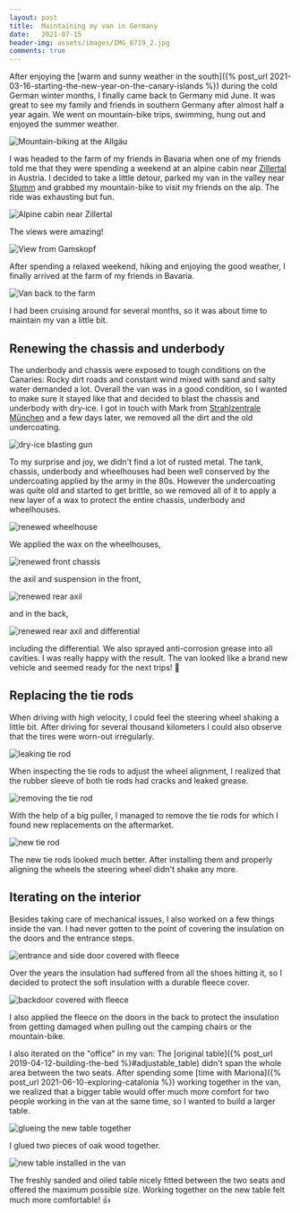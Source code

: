 ```yaml
---
layout: post
title:  Maintaining my van in Germany
date:   2021-07-15
header-img: assets/images/IMG_0719_2.jpg
comments: true
---
```


After enjoying the [warm and sunny weather in the south]({% post_url 2021-03-16-starting-the-new-year-on-the-canary-islands %}) during the cold German winter months, I finally came back to Germany mid June. It was great to see my family and friends in southern Germany after almost half a year again. We went on mountain-bike trips, swimming, hung out and enjoyed the summer weather.

![Mountain-biking at the Allgäu](/assets/images/IMG_2293.jpg)

I was headed to the farm of my friends in Bavaria when one of my friends told me that they were spending a weekend at an alpine cabin near [Zillertal](https://www.google.com/maps/place/6274+Zillertal,+Austria) in Austria. I decided to take a little detour, parked my van in the valley near [Stumm](https://www.google.com/maps/place/Stumm,+Austria/) and grabbed my mountain-bike to visit my friends on the alp. The ride was exhausting but fun. 

![Alpine cabin near Zillertal](/assets/images/IMG_2332.jpg)

The views were amazing!

![View from Gamskopf](/assets/images/IMG_2361.jpg)

After spending a relaxed weekend, hiking and enjoying the good weather, I finally arrived at the farm of my friends in Bavaria. 

![Van back to the farm](/assets/images/IMG_2367.jpg)

I had been cruising around for several months, so it was about time to maintain my van a little bit.

## Renewing the chassis and underbody

The underbody and chassis were exposed to tough conditions on the Canaries: Rocky dirt roads and constant wind mixed with sand and salty water demanded a lot. Overall the van was in a good condition, so I wanted to make sure it stayed like that and decided to blast the chassis and underbody with dry-ice. I got in touch with Mark from [Strahlzentrale München](https://www.strahlzentrale.de/) and a few days later, we removed all the dirt and the old undercoating.

![dry-ice blasting gun](/assets/images/IMG_2399.jpg)

To my surprise and joy, we didn't find a lot of rusted metal. The tank, chassis, underbody and wheelhouses had been well conserved by the undercoating applied by the army in the 80s. However the undercoating was quite old and started to get brittle, so we removed all of it to apply a new layer of a wax to protect the entire chassis, underbody and wheelhouses.

![renewed wheelhouse](/assets/images/IMG_0698.jpg)

We applied the wax on the wheelhouses,

![renewed front chassis](/assets/images/IMG_0709.jpg)

the axil and suspension in the front,

![renewed rear axil](/assets/images/IMG_0716.jpg)

and in the back,

![renewed rear axil and differential](/assets/images/IMG_0719_2.jpg)

including the differential. We also sprayed anti-corrosion grease into all cavities. I was really happy with the result. The van looked like a brand new vehicle and seemed ready for the next trips! :tada:

## Replacing the tie rods

When driving with high velocity, I could feel the steering wheel shaking a little bit. After driving for several thousand kilometers I could also observe that the tires were worn-out irregularly.

![leaking tie rod](/assets/images/IMG_2641.jpg)

When inspecting the tie rods to adjust the wheel alignment, I realized that the rubber sleeve of both tie rods had cracks and leaked grease.  

![removing the tie rod](/assets/images/IMG_2727.jpg)

With the help of a big puller, I managed to remove the tie rods for which I found new replacements on the aftermarket.

![new tie rod](/assets/images/IMG_2738.jpg)

The new tie rods looked much better. After installing them and properly aligning the wheels the steering wheel didn't shake any more.

## Iterating on the interior

Besides taking care of mechanical issues, I also worked on a few things inside the van. I had never gotten to the point of covering the insulation on the doors and the entrance steps.

![entrance and side door covered with fleece](/assets/images/IMG_2436.jpg)

Over the years the insulation had suffered from all the shoes hitting it, so I decided to protect the soft insulation with a durable fleece cover.

![backdoor covered with fleece](/assets/images/IMG_2445.jpg)

I also applied the fleece on the doors in the back to protect the insulation from getting damaged when pulling out the camping chairs or the mountain-bike.

I also iterated on the "office" in my van: The [original table]({% post_url 2019-04-12-building-the-bed %}#adjustable_table) didn't span the whole area between the two seats. After spending some [time with Mariona]({% post_url 2021-06-10-exploring-catalonia %}) working together in the van, we realized that a bigger table would offer much more comfort for two people working in the van at the same time, so I wanted to build a larger table.

![glueing the new table together](/assets/images/IMG_2619.jpg)

I glued two pieces of oak wood together.

![new table installed in the van](/assets/images/IMG_2626.jpg)

The freshly sanded and oiled table nicely fitted between the two seats and offered the maximum possible size. Working together on the new table felt much more comfortable! :+1: